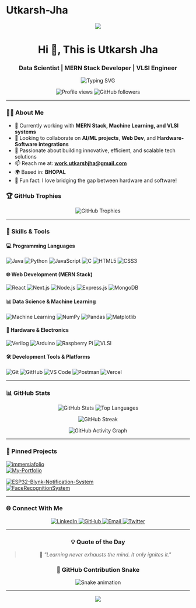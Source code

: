 # Utkarsh-Jha
<p align="center">
  <img src="https://capsule-render.vercel.app/api?type=waving&color=gradient&height=200&section=header&text=Utkarsh%20Jha&fontSize=80&fontAlignY=35&animation=twinkling&fontColor=gradient" />
</p>

<h1 align="center">Hi 👋,  This is Utkarsh Jha </h1>
<h3 align="center">Data Scientist | MERN Stack Developer | VLSI Engineer</h3>

<p align="center">
  <img src="https://readme-typing-svg.herokuapp.com?font=Fira+Code&size=18&duration=2000&pause=1000&color=58A6FF&center=true&vCenter=true&width=435&lines=Welcome+to+my+GitHub+Profile!;Data+Scientist+%7C+Full+Stack+Developer;VLSI+Engineer+%7C+Tech+Enthusiast;Always+learning+new+technologies!" alt="Typing SVG" />
</p>

<p align="center">
  <img src="https://komarev.com/ghpvc/?username=Utkarshjha09&label=Profile%20views&color=0e75b6&style=flat" alt="Profile views" />
  <img src="https://img.shields.io/github/followers/Utkarshjha09?label=Followers&style=social" alt="GitHub followers" />
</p>

---

### 👨‍💻 About Me

- 🔭 Currently working with **MERN Stack, Machine Learning, and VLSI systems**
- 🤝 Looking to collaborate on **AI/ML projects**, **Web Dev**, and **Hardware-Software integrations**
- 🎯 Passionate about building innovative, efficient, and scalable tech solutions
- 📫 Reach me at: **work.utkarshjha@gmail.com**
- 🌍 Based in: **BHOPAL**
- 🚀 Fun fact: I love bridging the gap between hardware and software!

### 🏆 GitHub Trophies
<p align="center">
  <img src="https://github-profile-trophy.vercel.app/?username=Utkarshjha09&theme=github_dark&no-frame=true&row=1&column=6" alt="GitHub Trophies" />
</p>

---

### 🧠 Skills & Tools

#### 💻 Programming Languages
<p align="left">
  <img src="https://img.shields.io/badge/Java-ED8B00?style=for-the-badge&logo=openjdk&logoColor=white" alt="Java" />
  <img src="https://img.shields.io/badge/Python-3776AB?style=for-the-badge&logo=python&logoColor=white" alt="Python" />
  <img src="https://img.shields.io/badge/JavaScript-F7DF1E?style=for-the-badge&logo=javascript&logoColor=black" alt="JavaScript" />
  <img src="https://img.shields.io/badge/C-00599C?style=for-the-badge&logo=c&logoColor=white" alt="C" />
  <img src="https://img.shields.io/badge/HTML5-E34F26?style=for-the-badge&logo=html5&logoColor=white" alt="HTML5" />
  <img src="https://img.shields.io/badge/CSS3-1572B6?style=for-the-badge&logo=css3&logoColor=white" alt="CSS3" />
</p>

#### 🌐 Web Development (MERN Stack)
<p align="left">
  <img src="https://img.shields.io/badge/React-20232A?style=for-the-badge&logo=react&logoColor=61DAFB" alt="React" />
  <img src="https://img.shields.io/badge/Next.js-000000?style=for-the-badge&logo=nextdotjs&logoColor=white" alt="Next.js" />
  <img src="https://img.shields.io/badge/Node.js-43853D?style=for-the-badge&logo=node.js&logoColor=white" alt="Node.js" />
  <img src="https://img.shields.io/badge/Express.js-404D59?style=for-the-badge&logo=express&logoColor=white" alt="Express.js" />
  <img src="https://img.shields.io/badge/MongoDB-4EA94B?style=for-the-badge&logo=mongodb&logoColor=white" alt="MongoDB" />
</p>

#### 📊 Data Science & Machine Learning
<p align="left">
  <img src="https://img.shields.io/badge/Machine_Learning-FF6F00?style=for-the-badge&logo=tensorflow&logoColor=white" alt="Machine Learning" />
  <img src="https://img.shields.io/badge/NumPy-013243?style=for-the-badge&logo=numpy&logoColor=white" alt="NumPy" />
  <img src="https://img.shields.io/badge/Pandas-150458?style=for-the-badge&logo=pandas&logoColor=white" alt="Pandas" />
  <img src="https://img.shields.io/badge/Matplotlib-11557c?style=for-the-badge&logo=matplotlib&logoColor=white" alt="Matplotlib" />
  <imag src="https://img.shields.io/badge/TensorFlow-11557c?style=for-the-badge&logo=TensorFlow&logoColor=white" alt="Scikit-learn" />
  <imag src="https://img.shields.io/badge/TensorFlow-11557c?style=for-the-badge&logo=TensorFlow&logoColor=white" alt="TensorFlow" />
  <imag src="https://img.shields.io/badge/Pytorch-11557c?style=for-the-badge&logo=TensorFlow&logoColor=white" alt="Pytorch" />
</p>

#### 🔬 Hardware & Electronics
<p align="left">
  <img src="https://img.shields.io/badge/Verilog-9cf?style=for-the-badge&logo=v&logoColor=white" alt="Verilog" />
  <img src="https://img.shields.io/badge/Arduino-00979D?style=for-the-badge&logo=arduino&logoColor=white" alt="Arduino" />
  <img src="https://img.shields.io/badge/Raspberry_Pi-A22846?style=for-the-badge&logo=raspberry-pi&logoColor=white" alt="Raspberry Pi" />
  <img src="https://img.shields.io/badge/VLSI-purple?style=for-the-badge&logo=microchip&logoColor=white" alt="VLSI" />
</p>

#### 🛠️ Development Tools & Platforms
<p align="left">
  <img src="https://img.shields.io/badge/Git-F05032?style=for-the-badge&logo=git&logoColor=white" alt="Git" />
  <img src="https://img.shields.io/badge/GitHub-100000?style=for-the-badge&logo=github&logoColor=white" alt="GitHub" />
  <img src="https://img.shields.io/badge/VS_Code-007ACC?style=for-the-badge&logo=visual-studio-code&logoColor=white" alt="VS Code" />
  <img src="https://img.shields.io/badge/Postman-FF6C37?style=for-the-badge&logo=postman&logoColor=white" alt="Postman" />
  <img src="https://img.shields.io/badge/Vercel-000000?style=for-the-badge&logo=vercel&logoColor=white" alt="Vercel" />
</p>

---

### 📊 GitHub Stats

<p align="center">
  <img src="https://github-readme-stats.vercel.app/api?username=Utkarshjha09&show_icons=true&theme=github_dark&hide_border=true" alt="GitHub Stats" />
  <img src="https://github-readme-stats.vercel.app/api/top-langs/?username=Utkarshjha09&layout=compact&theme=github_dark&hide_border=true" alt="Top Languages" />
</p>

<p align="center">
  <img src="https://github-readme-streak-stats.herokuapp.com/?user=Utkarshjha09&theme=github_dark&hide_border=true" alt="GitHub Streak" />
</p>

<p align="center">
  <img src="https://github-readme-activity-graph.vercel.app/graph?username=Utkarshjha09&bg_color=0d1117&color=58a6ff&line=58a6ff&point=58a6ff&area=true&hide_border=true" alt="GitHub Activity Graph" />
</p>

---

### 📌 Pinned Projects

[![immersiafolio](https://github-readme-stats.vercel.app/api/pin/?username=Utkarshjha09&repo=immersiafolio&theme=github_dark)](https://github.com/Utkarshjha09/immersiafolio)  
[![My-Portfolio](https://github-readme-stats.vercel.app/api/pin/?username=Utkarshjha09&repo=My-Portfolio&theme=github_dark)](https://github.com/Utkarshjha09/My-Portfolio)

[![ESP32-Blynk-Notification-System](https://github-readme-stats.vercel.app/api/pin/?username=Utkarshjha09&repo=ESP32-Blynk-Notification-System&theme=github_dark)](https://github.com/Utkarshjha09/ESP32-Blynk-Notification-System)  
[![FaceRecognitionSystem](https://github-readme-stats.vercel.app/api/pin/?username=Utkarshjha09&repo=FaceRecognitionSystem&theme=github_dark)](https://github.com/Utkarshjha09/FaceRecognitionSystem)

---

### 🌐 Connect With Me

<p align="center">
  <a href="https://www.linkedin.com/in/utkarshjha03/">
    <img src="https://img.shields.io/badge/LinkedIn-0077B5?style=for-the-badge&logo=linkedin&logoColor=white" alt="LinkedIn" />
  </a>
  <a href="https://github.com/Utkarshjha09">
    <img src="https://img.shields.io/badge/GitHub-100000?style=for-the-badge&logo=github&logoColor=white" alt="GitHub" />
  </a>
  <a href="mailto:work.utkarshjha@gmail.com">
    <img src="https://img.shields.io/badge/Gmail-D14836?style=for-the-badge&logo=gmail&logoColor=white" alt="Email" />
  </a>
  <a href="https://twitter.com/UtkarsJha09">
    <img src="https://img.shields.io/badge/Twitter-1DA1F2?style=for-the-badge&logo=twitter&logoColor=white" alt="Twitter" />
  </a>
</p>

---

<div align="center">
  
### 💡 Quote of the Day
  
> 🧠 _"Learning never exhausts the mind. It only ignites it."_  

### 🐍 GitHub Contribution Snake
![Snake animation](https://github.com/Utkarshjha09/Utkarshjha09/blob/output/github-contribution-grid-snake.svg)

</div>

---

<p align="center">
  <img src="https://capsule-render.vercel.app/api?type=waving&color=gradient&height=100&section=footer"/>
</p>

